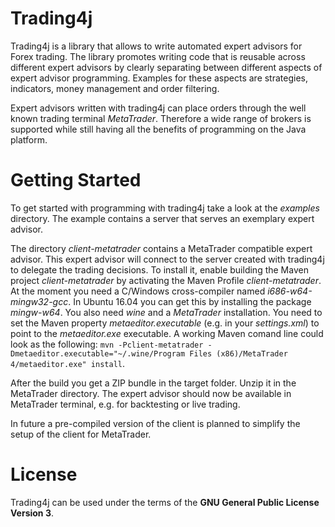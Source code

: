 # Trading4j
Trading4j is a library that allows to write automated expert advisors for Forex trading. The library promotes writing code that is reusable across different expert advisors by clearly separating between different aspects of expert advisor programming. Examples for these aspects are strategies, indicators, money management and order filtering.

Expert advisors written with trading4j can place orders through the well known trading terminal *MetaTrader*. Therefore a wide range of brokers is supported while still having all the benefits of programming on the Java platform.

# Getting Started
To get started with programming with trading4j take a look at the *examples* directory. The example contains a server that serves an exemplary expert advisor.

The directory *client-metatrader* contains a MetaTrader compatible expert advisor. This expert advisor will connect to the server created with trading4j to delegate the trading decisions. To install it, enable building the Maven project *client-metatrader* by activating the Maven Profile *client-metatrader*. At the moment you need a C/Windows cross-compiler named *i686-w64-mingw32-gcc*. In Ubuntu 16.04 you can get this by installing the package *mingw-w64*. You also need *wine* and a *MetaTrader* installation. You need to set the Maven property *metaeditor.executable* (e.g. in your *settings.xml*) to point to the *metaeditor.exe* executable. A working Maven comand line could look as the following: `mvn -Pclient-metatrader -Dmetaeditor.executable="~/.wine/Program Files (x86)/MetaTrader 4/metaeditor.exe" install`.

After the build you get a ZIP bundle in the target folder. Unzip it in the MetaTrader directory. The expert advisor should now be available in MetaTrader terminal, e.g. for backtesting or live trading.

In future a pre-compiled version of the client is planned to simplify the setup of the client for MetaTrader.

# License
Trading4j can be used under the terms of the **GNU General Public License Version 3**.  